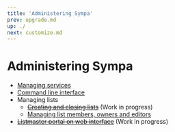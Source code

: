 ```yaml
---
title: 'Administering Sympa'
prev: upgrade.md
up: ./
next: customize.md
---
```


Administering Sympa
===================

  - [Managing services](admin/services.md)
  - [Command line interface](admin/cli.md)
  - Managing lists
      - ~~[Creating and closing lists](admin/list-creation.md)~~
        (Work in progress)
      - [Managing list members, owners and editors](admin/list-members.md)
  - ~~[Listmaster portal on web interface](admin/serveradmin.md)~~
    (Work in progress)

